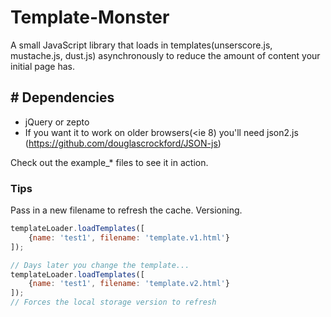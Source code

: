 # Template-Monster

A small JavaScript library that loads in templates(unserscore.js, mustache.js, dust.js) asynchronously to reduce the amount of content your initial page has.

## # Dependencies

* jQuery or zepto
* If you want it to work on older browsers(<ie 8) you'll need json2.js (https://github.com/douglascrockford/JSON-js)

Check out the example_* files to see it in action.

### Tips

Pass in a new filename to refresh the cache. Versioning.

``` javascript
templateLoader.loadTemplates([
    {name: 'test1', filename: 'template.v1.html'}
]);

// Days later you change the template...
templateLoader.loadTemplates([
    {name: 'test1', filename: 'template.v2.html'}
]);
// Forces the local storage version to refresh
```
    
